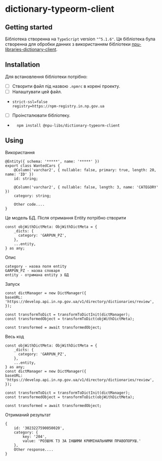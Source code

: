 # dictionary-typeorm-client



## Getting started

Бібліотека створенна  на ```TypeScript``` version ```"^5.1.6"```.
Ця бібліотека була створенна для обробки данних з використанням бібліотеки [npu-libraries-dictionary-client](https://git.in.np.gov.ua/npu-libraries/dictionary/npu-libraries-dictionary-client.git).

## Installation
Для встановлення бібліотеки потрібно:
- [ ] Створити файл під назвою ```.npmrc``` в корені проекту.
- [ ] Налаштувати цей файл.
- ```
  strict-ssl=false
  registry=https://npm-registry.in.np.gov.ua
  ```
- [ ] Проінсталювати бібліотеку.
- ```
    npm install @npu-libs/dictionary-typeorm-client
  ```

## Using
Використання 
```
@Entity({ schema: '*****', name: '*****' })
export class WantedCars {
    @Column('varchar2', { nullable: false, primary: true, length: 20, name: 'ID' })
    id: string;
    
    @Column('varchar2', { nullable: false, length: 3, name: 'CATEGORY' })
    category: string;
    
    Other code....
}
```
Це модель БД.
Після отримання Entity потрібно створити 
```
const objWithDictMeta: ObjWithDictMeta = {
    _dicts: {
      category: 'GARPUN_PZ',
    },
    ...entity,
} as any;
```
Опис
```
category - назва поля entity
GARPUN_PZ - назва словаря
entity - отримана entity з БД
```
Запуск
```
const dictManager = new DictManager({
baseURL: 'https://develop.api.in.np.gov.ua/v1/directory/dictionaries/review',
});

const transformToDict = transformToDictInit(dictManager);
const transformedObject = transformToDict(objWithDictMeta);

const transformed = await transformedObject;
```
Весь код
```
const objWithDictMeta: ObjWithDictMeta = {
    _dicts: {
      category: 'GARPUN_PZ',
    },
    ...entity,
} as any;
const dictManager = new DictManager({
baseURL: 'https://develop.api.in.np.gov.ua/v1/directory/dictionaries/review',
});

const transformToDict = transformToDictInit(dictManager);
const transformedObject = transformToDict(objWithDictMeta);

const transformed = await transformedObject;
```
Отриманий результат 
```
{
    id: '3023227590050020',
    category: {
        key: '204',
        value: 'РОЗШУК ТЗ ЗА ІНШИМИ КРИМІНАЛЬНИМИ ПРАВОПОРУШ.'
    },
    Other response....
}

```
